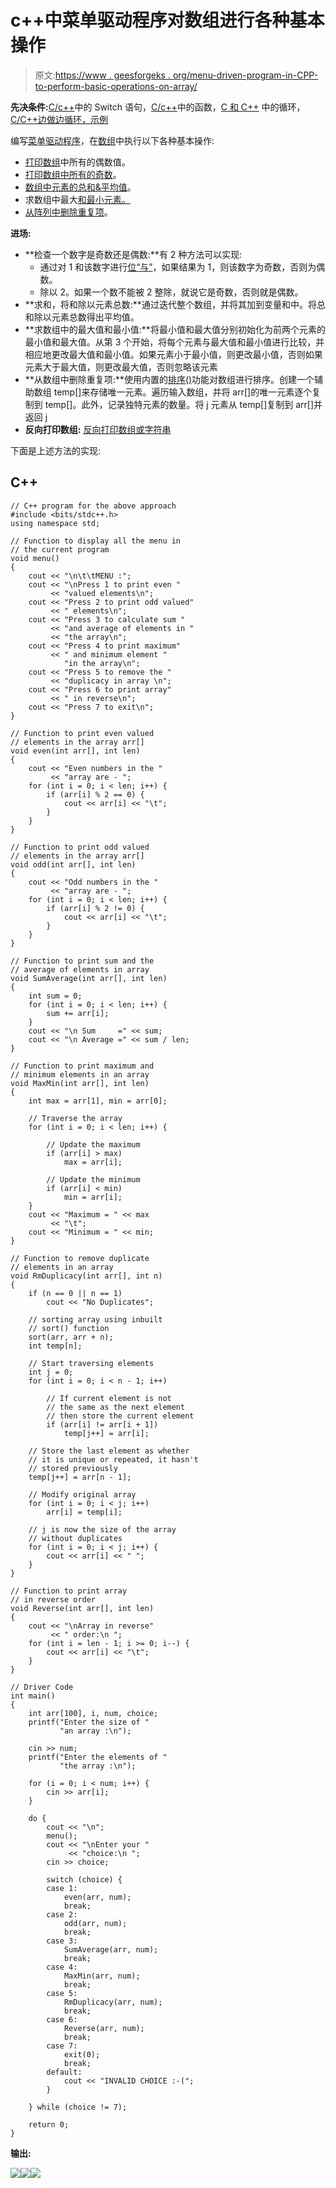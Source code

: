 # c++中菜单驱动程序对数组进行各种基本操作

> 原文:[https://www . geesforgeks . org/menu-driven-program-in-CPP-to-perform-basic-operations-on-array/](https://www.geeksforgeeks.org/menu-driven-program-in-cpp-to-perform-various-basic-operations-on-array/)

**先决条件:**[C/c++](https://www.geeksforgeeks.org/switch-statement-cc/)中的 Switch 语句，[C/c++](https://www.geeksforgeeks.org/functions-in-c/)中的函数，[C 和 C++](https://www.geeksforgeeks.org/loops-in-c-and-cpp/) 中的循环， [C/C++边做边循环，示例](https://www.geeksforgeeks.org/c-c-do-while-loop-with-examples/)

编写[菜单驱动程序](https://www.geeksforgeeks.org/menu-driven-program-using-switch-case-c/)，在[数组](https://www.geeksforgeeks.org/introduction-to-arrays/)中执行以下各种基本操作:

*   [打印数组](https://www.geeksforgeeks.org/python-program-to-print-even-numbers-in-a-list/)中所有的偶数值。
*   [打印数组中所有的奇数](https://www.geeksforgeeks.org/sum-even-odd-elements-array/)。
*   [数组中元素的总和&平均值](https://www.geeksforgeeks.org/program-average-array-iterative-recursive/)。
*   求数组中最大[和最小元素。](https://www.geeksforgeeks.org/program-find-minimum-maximum-element-array/)
*   [从阵列中删除重复项](https://www.geeksforgeeks.org/remove-duplicates-sorted-array/)。

**进场:**

*   **检查一个数字是奇数还是偶数:**有 2 种方法可以实现:
    *   通过对 1 和该数字进行[位“与”](https://www.geeksforgeeks.org/bitwise-operators-in-c-cpp/)，如果结果为 1，则该数字为奇数，否则为偶数。
    *   除以 2。如果一个数不能被 2 整除，就说它是奇数，否则就是偶数。
*   **求和，将和除以元素总数:**通过迭代整个数组，并将其加到变量和中。将总和除以元素总数得出平均值。
*   **求数组中的最大值和最小值:**将最小值和最大值分别初始化为前两个元素的最小值和最大值。从第 3 个开始，将每个元素与最大值和最小值进行比较，并相应地更改最大值和最小值。如果元素小于最小值，则更改最小值，否则如果元素大于最大值，则更改最大值，否则忽略该元素
*   **从数组中删除重复项:**使用内置的[排序()](https://www.geeksforgeeks.org/sort-c-stl/)功能对数组进行排序。创建一个辅助数组 temp[]来存储唯一元素。遍历输入数组，并将 arr[]的唯一元素逐个复制到 temp[]。此外，记录独特元素的数量。将 j 元素从 temp[]复制到 arr[]并返回 j
*   **反向打印数组:** [反向打印数组或字符串](https://www.geeksforgeeks.org/write-a-program-to-reverse-an-array-or-string/)

下面是上述方法的实现:

## C++

```
// C++ program for the above approach
#include <bits/stdc++.h>
using namespace std;

// Function to display all the menu in
// the current program
void menu()
{
    cout << "\n\t\tMENU :";
    cout << "\nPress 1 to print even "
         << "valued elements\n";
    cout << "Press 2 to print odd valued"
         << " elements\n";
    cout << "Press 3 to calculate sum "
         << "and average of elements in "
         << "the array\n";
    cout << "Press 4 to print maximum"
         << " and minimum element "
            "in the array\n";
    cout << "Press 5 to remove the "
         << "duplicacy in array \n";
    cout << "Press 6 to print array"
         << " in reverse\n";
    cout << "Press 7 to exit\n";
}

// Function to print even valued
// elements in the array arr[]
void even(int arr[], int len)
{
    cout << "Even numbers in the "
         << "array are - ";
    for (int i = 0; i < len; i++) {
        if (arr[i] % 2 == 0) {
            cout << arr[i] << "\t";
        }
    }
}

// Function to print odd valued
// elements in the array arr[]
void odd(int arr[], int len)
{
    cout << "Odd numbers in the "
         << "array are - ";
    for (int i = 0; i < len; i++) {
        if (arr[i] % 2 != 0) {
            cout << arr[i] << "\t";
        }
    }
}

// Function to print sum and the
// average of elements in array
void SumAverage(int arr[], int len)
{
    int sum = 0;
    for (int i = 0; i < len; i++) {
        sum += arr[i];
    }
    cout << "\n Sum     =" << sum;
    cout << "\n Average =" << sum / len;
}

// Function to print maximum and
// minimum elements in an array
void MaxMin(int arr[], int len)
{
    int max = arr[1], min = arr[0];

    // Traverse the array
    for (int i = 0; i < len; i++) {

        // Update the maximum
        if (arr[i] > max)
            max = arr[i];

        // Update the minimum
        if (arr[i] < min)
            min = arr[i];
    }
    cout << "Maximum = " << max
         << "\t";
    cout << "Minimum = " << min;
}

// Function to remove duplicate
// elements in an array
void RmDuplicacy(int arr[], int n)
{
    if (n == 0 || n == 1)
        cout << "No Duplicates";

    // sorting array using inbuilt
    // sort() function
    sort(arr, arr + n);
    int temp[n];

    // Start traversing elements
    int j = 0;
    for (int i = 0; i < n - 1; i++)

        // If current element is not
        // the same as the next element
        // then store the current element
        if (arr[i] != arr[i + 1])
            temp[j++] = arr[i];

    // Store the last element as whether
    // it is unique or repeated, it hasn't
    // stored previously
    temp[j++] = arr[n - 1];

    // Modify original array
    for (int i = 0; i < j; i++)
        arr[i] = temp[i];

    // j is now the size of the array
    // without duplicates
    for (int i = 0; i < j; i++) {
        cout << arr[i] << " ";
    }
}

// Function to print array
// in reverse order
void Reverse(int arr[], int len)
{
    cout << "\nArray in reverse"
         << " order:\n ";
    for (int i = len - 1; i >= 0; i--) {
        cout << arr[i] << "\t";
    }
}

// Driver Code
int main()
{
    int arr[100], i, num, choice;
    printf("Enter the size of "
           "an array :\n");

    cin >> num;
    printf("Enter the elements of "
           "the array :\n");

    for (i = 0; i < num; i++) {
        cin >> arr[i];
    }

    do {
        cout << "\n";
        menu();
        cout << "\nEnter your "
             << "choice:\n ";
        cin >> choice;

        switch (choice) {
        case 1:
            even(arr, num);
            break;
        case 2:
            odd(arr, num);
            break;
        case 3:
            SumAverage(arr, num);
            break;
        case 4:
            MaxMin(arr, num);
            break;
        case 5:
            RmDuplicacy(arr, num);
            break;
        case 6:
            Reverse(arr, num);
            break;
        case 7:
            exit(0);
            break;
        default:
            cout << "INVALID CHOICE :-(";
        }

    } while (choice != 7);

    return 0;
}
```

**输出:**

[![](img/cc95e3c5f0cb70b661caed8cf2146569.png)](https://media.geeksforgeeks.org/wp-content/uploads/20210120230056/output1.png)[![](img/cc19d8c7d0e5d19e7b8c2c1c8e840001.png)](https://media.geeksforgeeks.org/wp-content/uploads/20210120230327/output2.png)[![](img/f36a760324f8aea6acfdc9a757204cdb.png)](https://media.geeksforgeeks.org/wp-content/uploads/20210120230941/output3.png)
